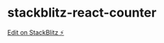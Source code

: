 # stackblitz-react-counter

[Edit on StackBlitz ⚡️](https://stackblitz.com/edit/stackblitz-starters-h8zjgc)